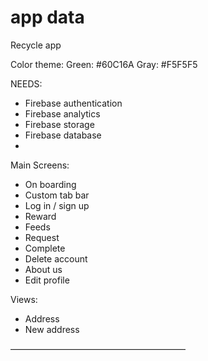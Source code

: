 #  app data

Recycle app 

Color theme: 
Green: #60C16A
Gray: #F5F5F5

NEEDS: 
- Firebase authentication 
- Firebase analytics 
- Firebase storage
- Firebase database 
- 

Main Screens: 
- On boarding 
- Custom tab bar
- Log in / sign up
- Reward 
- Feeds 
- Request 
- Complete 
- Delete account 
- About us 
- Edit profile 


Views: 
- Address 
- New address
 



————————————————————



